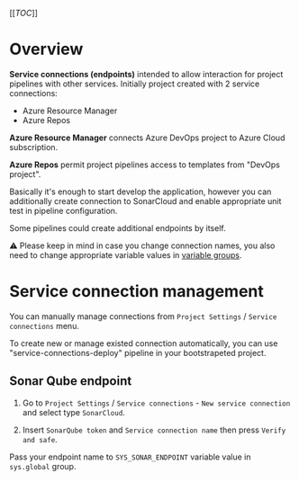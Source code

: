 [[_TOC_]]

# Overview

**Service connections (endpoints)** intended to allow interaction for project pipelines with other services. Initially project created with 2 service connections:
- Azure Resource Manager
- Azure Repos

**Azure Resource Manager** connects Azure DevOps project to Azure Cloud subscription.

**Azure Repos** permit project pipelines access to templates from "DevOps project".

Basically it's enough to start develop the application, however you can additionally create connection to SonarCloud and enable appropriate unit test in pipeline configuration.

Some pipelines could create additional endpoints by itself.

<span>&#9888;</span> Please keep in mind in case you change connection names, you also need to change appropriate variable values in [variable groups](./Variable-groups).

# Service connection management

You can manually manage connections from `Project Settings` / `Service connections` menu.

To create new or manage existed connection automatically, you can use "service-connections-deploy" pipeline in your bootstrapeted project.

## Sonar Qube endpoint

1. Go to `Project Settings` / `Service connections` - `New service connection` and select type `SonarCloud`.

2. Insert `SonarQube token` and `Service connection name` then press `Verify and safe`.

Pass your endpoint name to `SYS_SONAR_ENDPOINT` variable value in `sys.global` group.
